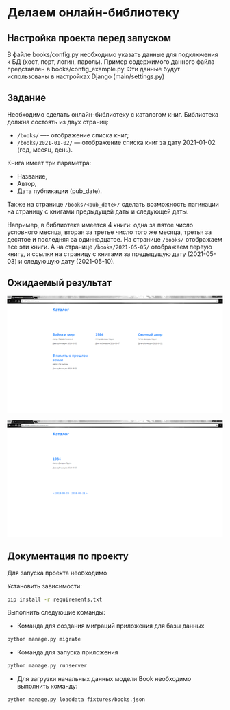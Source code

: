 # Делаем онлайн-библиотеку

## Настройка проекта перед запуском

В файле books/config.py необходимо указать данные для подключения к БД (хост, порт, логин, пароль). Пример содержимого данного файла представлен в books/config_example.py. Эти данные будут использованы в настройках Django (main/settings.py)

## Задание

Необходимо сделать онлайн-библиотеку с каталогом книг. Библиотека должна состоять из двух страниц:

- `/books/` —- отображение списка книг;
- `/books/2021-01-02/` — отображение списка книг за дату 2021-01-02 (год, месяц, день).

Книга имеет три параметра:

- Название,
- Автор,
- Дата публикации (pub_date).

Также на странице `/books/<pub_date>/` сделать возможность пагинации на страницу с книгами предыдущей даты и следующей даты.

Например, в библиотеке имеется 4 книги: одна за пятое число условного месяца, вторая за третье число того же месяца, третья за десятое и последняя за одиннадцатое. На странице `/books/` отображаем все эти книги. А на странице `/books/2021-05-05/` отображаем первую книгу, и ссылки на страницу с книгами за предыдущую дату (2021-05-03) и следующую дату (2021-05-10).

## Ожидаемый результат

![Каталог со всеми книгами](res/catalog_1.png)

![Каталог с книгами выбранной даты публикования](res/catalog_2.png)

## Документация по проекту

Для запуска проекта необходимо

Установить зависимости:

```bash
pip install -r requirements.txt
```

Выполнить следующие команды:

- Команда для создания миграций приложения для базы данных

```bash
python manage.py migrate
```

- Команда для запуска приложения

```bash
python manage.py runserver
```

- Для загрузки начальных данных модели Book необходимо выполнить команду:

```bash
python manage.py loaddata fixtures/books.json
```
